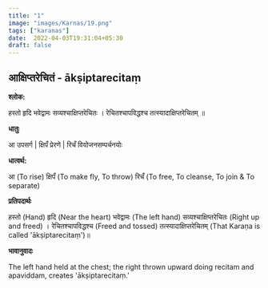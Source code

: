 ```yaml
---
title: "1"
image: "images/Karnas/19.png"
tags: ["karanas"]
date:  2022-04-03T19:31:04+05:30
draft: false
---
```


## आक्षिप्तरेचितं - ākṣiptarecitaṃ

**श्लोक:**



हस्तो हृदि भवेद्वामः सव्यश्चाक्षिप्तरेचितः । रेचितश्चापविद्धश्च तत्स्यादाक्षिप्तरेचितम् ॥

**धातुः**



आ उपसर्ग​ |
क्षिपँ प्रेरणे |
रिचँ वियोजनसम्पर्चनयोः

**धात्वर्थ:**



आ (To rise)
क्षिपँ (To make fly, To throw)
रिचँ (To free, To cleanse, To join & To separate)

**प्रतिपदार्थः**


हस्तो (Hand) हृदि (Near the heart) भवेद्वामः (The left hand) सव्यश्चाक्षिप्तरेचितः (Right up and freed) । रेचितश्चापविद्धश्च (Freed and tossed) तत्स्यादाक्षिप्तरेचितम् (That Karaṇa is called 'ākṣiptarecitaṃ')॥


**भावानुवादः**


The left hand held at the chest; the right thrown upward doing recitam and apaviddam, creates 'ākṣiptarecitaṃ.'  
